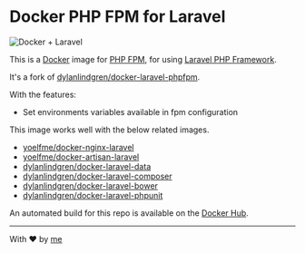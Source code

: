 # Docker PHP FPM for Laravel

![Docker + Laravel](https://cloud.githubusercontent.com/assets/6241518/4891729/359014b8-63ab-11e4-8f48-c6e69c3ee948.jpg)

This is a [Docker](http://www.docker.com) image for [PHP FPM](http://php-fpm.org/), for using [Laravel PHP Framework](http://laravel.com/).

It's a fork of [dylanlindgren/docker-laravel-phpfpm](https://github.com/dylanlindgren/docker-laravel-phpfpm).

With the features:

  - Set environments variables available in fpm configuration

This image works well with the below related images.

  - [yoelfme/docker-nginx-laravel](https://github.com/yoelfme/docker-nginx-laravel)
  - [yoelfme/docker-artisan-laravel](https://github.com/yoelfme/docker-artisan-laravel)
  - [dylanlindgren/docker-laravel-data](https://github.com/dylanlindgren/docker-laravel-data)
  - [dylanlindgren/docker-laravel-composer](https://github.com/dylanlindgren/docker-laravel-composer)
  - [dylanlindgren/docker-laravel-bower](https://github.com/dylanlindgren/docker-laravel-bower)
  - [dylanlindgren/docker-laravel-phpunit](https://github.com/dylanlindgren/docker-laravel-phpunit)

An automated build for this repo is available on the [Docker Hub](https://registry.hub.docker.com/u/yoelfme/docker-nginx-laravel/).

---

With :heart: by [me](http://github.com/yoelfme)

